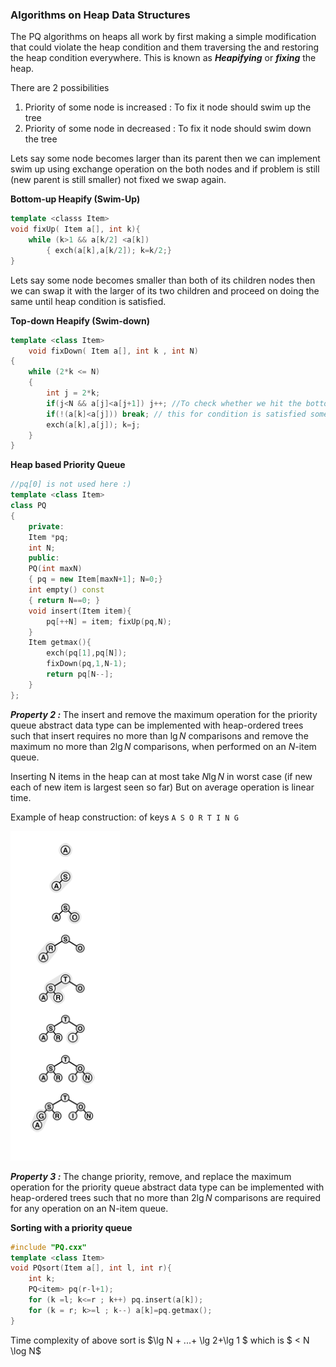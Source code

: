 ### Algorithms on Heap Data Structures

The PQ algorithms on heaps all work by first making a simple modification that could violate the heap condition and them traversing the and restoring the heap condition everywhere. This is known as ***Heapifying*** or ***fixing*** the heap.

There are 2 possibilities

1. Priority of some node is increased : To fix it node should swim up the tree
2. Priority of some node in decreased : To fix it node should swim down the tree

Lets say some node becomes larger than its parent then we can implement swim up using exchange operation on the both nodes and if problem is still (new parent is still smaller) not fixed we swap again.

**Bottom-up Heapify (Swim-Up)**

````c++
template <classs Item>
void fixUp( Item a[], int k){
    while (k>1 && a[k/2] <a[k])
    	{ exch(a[k],a[k/2]); k=k/2;} 
}
````

Lets say some node becomes smaller than both of its children nodes then we can swap it with the larger of its two children and proceed on doing the same until heap condition is satisfied.

**Top-down Heapify (Swim-down)**

````c++
template <class Item>
    void fixDown( Item a[], int k , int N)
{
    while (2*k <= N)
    {
        int j = 2*k;
        if(j<N && a[j]<a[j+1]) j++; //To check whether we hit the bottom of heap
        if(!(a[k]<a[j])) break; // this for condition is satisfied somewhere
        exch(a[k],a[j]); k=j;
    }
}
````

**Heap based Priority Queue**

````c++
//pq[0] is not used here :)
template <class Item>
class PQ
{
    private:
    Item *pq;
    int N;
    public:
    PQ(int maxN)
    { pq = new Item[maxN+1]; N=0;}
    int empty() const
    { return N==0; }
    void insert(Item item){
        pq[++N] = item; fixUp(pq,N);
    }
    Item getmax(){
        exch(pq[1],pq[N]);
        fixDown(pq,1,N-1);
        return pq[N--];
    }
};
````

***Property 2 :*** The insert and remove the maximum operation for the priority queue abstract data type can be implemented with heap-ordered trees such that insert requires no more than $\lg N$ comparisons and remove the maximum no more than $2 \lg N$ comparisons, when performed on an $N$-item queue.

Inserting N items in the heap can at most take $N \lg N$ in worst case (if new each of new item is largest seen so far) But on average operation is linear time.

Example of heap construction:  of keys 	`A S O R T I N G`

![image-20201201092720267](3-Algorithms_on_heap.assets/image-20201201092720267.png)

***Property 3 :*** The change priority, remove, and replace the maximum operation for the priority queue abstract data type can be implemented with heap-ordered trees such that no more than $2 \lg N$ comparisons are required for any operation on an N-item queue.

**Sorting with a priority queue**

````c++
#include "PQ.cxx"
template <class Item>
void PQsort(Item a[], int l, int r){
    int k;
    PQ<item> pq(r-l+1);
    for (k =l; k<=r ; k++) pq.insert(a[k]);
    for (k = r; k>=l ; k--) a[k]=pq.getmax();
}
````

Time complexity of above sort is $\lg N + ...+ \lg 2+\lg 1 $ which is $ < N \log N$ 

